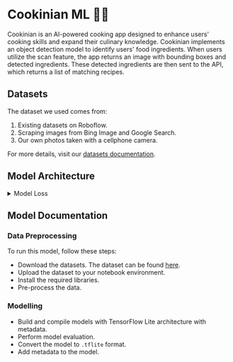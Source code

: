 # Cookinian ML 🧑‍🍳

Cookinian is an AI-powered cooking app designed to enhance users' cooking skills and expand their culinary knowledge. Cookinian implements an object detection model to identify users' food ingredients. When users utilize the scan feature, the app returns an image with bounding boxes and detected ingredients. These detected ingredients are then sent to the API, which returns a list of matching recipes.

## Datasets

The dataset we used comes from:

1. Existing datasets on Roboflow.
2. Scraping images from Bing Image and Google Search.
3. Our own photos taken with a cellphone camera.

For more details, visit our [datasets documentation](https://github.com/Cookinian-App/machine-learning/tree/main/dataset/readme.md).

## Model Architecture

<details>
<summary>Model Loss</summary>

![model-loss](https://raw.githubusercontent.com/Cookinian-App/machine-learning/main/docs/graph.png)

</details>

## Model Documentation

### Data Preprocessing

To run this model, follow these steps:

- Download the datasets. The dataset can be found [here](https://github.com/Cookinian-App/machine-learning/tree/main/dataset/readme.md).
- Upload the dataset to your notebook environment.
- Install the required libraries.
- Pre-process the data.

### Modelling

- Build and compile models with TensorFlow Lite architecture with metadata.
- Perform model evaluation.
- Convert the model to `.tflite` format.
- Add metadata to the model.
